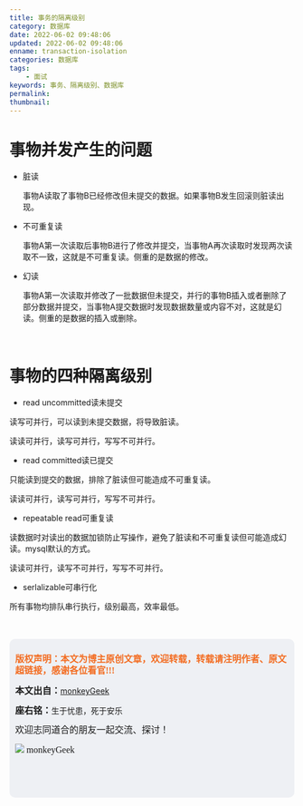 ```yaml
---
title: 事务的隔离级别
category: 数据库
date: 2022-06-02 09:48:06
updated: 2022-06-02 09:48:06
enname: transaction-isolation
categories: 数据库
tags:
	- 面试
keywords: 事务、隔离级别、数据库
permalink:
thumbnail:
---
```


# 事物并发产生的问题

- 脏读

  事物A读取了事物B已经修改但未提交的数据。如果事物B发生回滚则脏读出现。<!--more-->

- 不可重复读

  事物A第一次读取后事物B进行了修改并提交，当事物A再次读取时发现两次读取不一致，这就是不可重复读。侧重的是数据的修改。

- 幻读

  事物A第一次读取并修改了一批数据但未提交，并行的事物B插入或者删除了部分数据并提交，当事物A提交数据时发现数据数量或内容不对，这就是幻读。侧重的是数据的插入或删除。

</br>



# 事物的四种隔离级别

- read uncommitted读未提交

读写可并行，可以读到未提交数据，将导致脏读。

读读可并行，读写可并行，写写不可并行。



- read committed读已提交

只能读到提交的数据，排除了脏读但可能造成不可重复读。

读读可并行，读写可并行，写写不可并行。



- repeatable read可重复读

读数据时对读出的数据加锁防止写操作，避免了脏读和不可重复读但可能造成幻读。mysql默认的方式。

读读可并行，读写不可并行，写写不可并行。



- serlalizable可串行化

所有事物均排队串行执行，级别最高，效率最低。





</br>

</br>

<script>
var _hmt = _hmt || [];
(function() {
  var hm = document.createElement("script");
  hm.src = "https://hm.baidu.com/hm.js?2f798e6b269c8a40f12bef25d7f1876d";
  var s = document.getElementsByTagName("script")[0]; 
  s.parentNode.insertBefore(hm, s);
})();
</script>

<div style="height:260px; background-color:rgb(238,240,244); padding:10px;border-radius:10px;">
    <p style="color:#f36c21;font:bold 16px/20px 'kaiTi';">
      版权声明：本文为博主原创文章，欢迎转载，转载请注明作者、原文超链接，感谢各位看官!!!
    </p>
    <p>
      <span style="font:bold 16px/20px 'kaiTi';">本文出自：</span><a href="https://monkeyGeek369.github.io">monkeyGeek</a> 
    </p>
    <p>
      <span style="font:bold 16px/20px 'kaiTi';">座右铭：</span><span>生于忧患，死于安乐</span> 
    </p>
    <p>
      <span style="font:16px/20px 'kaiTi';">欢迎志同道合的朋友一起交流、探讨！</span> 
    </p>
    <img style="height:auto; width:auto;flot:left;" src="../../../../image/monkey64.png" /><span style="font:16px/20px 'kaiTi';flot:left;">   monkeyGeek</span>



